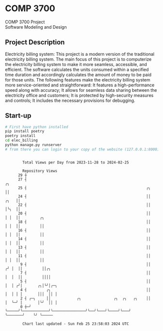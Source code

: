 # COMP 3700
COMP 3700 Project  
Software Modeling and Design
## Project Description
Electricity billing system: This project is a modern version of the traditional electricity billing system. The main focus of this project is to computerize the electricity billing system to make it more seamless, accessible, and efficient. The software calculates the units consumed within a specified time duration and accordingly calculates the amount of money to be paid for those units. The following features make the electricity billing system more service-oriented and straightforward: It features a high-performance speed along with accuracy; It allows for seamless data sharing between the electricity office and customers; It is protected by high-security measures and controls; It includes the necessary provisions for debugging.

## Start-up
```bash
# First have python installed
pip install poetry
poetry install
cd elec_billing
python manage.py runserver
# from there you can login to your copy of the website (127.0.0.1:8000), default creds are admin/admin
```

```

        Total Views per Day from 2023-11-28 to 2024-02-25

        Repository Views
      29 ┼
      27 ┤                                                                  ╭╮
      25 ┤                                                       ╭╮         ││
      24 ┤                                                       ││    ╭╮   ││
      22 ┤                                                       ││    │╰╮  ││
      20 ┤                                                       ││    │ │  ││         ╭╮
      18 ┤                                                       ││    │ │  ││         ││
      16 ┤                                                       ││    │ │  ││         ││
      14 ┤                                                       ││    │ │  ││         ││
      13 ┤                                                       ││    │ │  ││         ││
      11 ┤                                                       ││    │ │  ││         ││
       9 ┤                                                       ││   ╭╯ │  ││         ││╭╮
       7 ┤                                                       ││   │  │  ││         ││││
       5 ┤                                                       ││   │  │ ╭╯│       ╭╮│╰╯│╭─╮
       4 ┤         ╭╮                                            ││   │  │ │ │       │││  ││ │
       2 ┤ ╭─╮     ││            ╭╮               ╭╮  ╭╮   ╭╮    ││   │  ╰─╯ │       │╰╯  ││ │
       0 ┼─╯ ╰─────╯╰────────────╯╰───────────────╯╰──╯╰───╯╰────╯╰───╯      ╰───────╯    ╰╯ ╰─────

        Chart last updated - Sun Feb 25 23:58:03 2024 UTC
        
```

